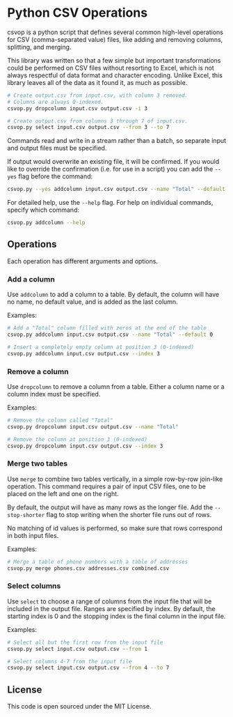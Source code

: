 Python CSV Operations
=====

csvop is a python script that defines several common
high-level operations for CSV (comma-separated value) files,
like adding and removing columns, splitting, and merging.

This library was written so that a few simple but important
transformations could be performed on CSV files without resorting
to Excel, which is not always respectful of data format and character
encoding. Unlike Excel, this library leaves all of the data 
as it found it, as much as possible.

```bash
# Create output.csv from input.csv, with column 3 removed.
# Columns are always 0-indexed.
csvop.py dropcolumn input.csv output.csv -i 3

# Create output.csv from columns 3 through 7 of input.csv.
csvop.py select input.csv output.csv --from 3 --to 7
```

Commands read and write in a stream rather than a batch, so 
separate input and output files must be specified.

If output would overwrite an existing file, it will be confirmed.
If you would like to override the confirmation (i.e. for use
in a script) you can add the `--yes` flag before the command:

```bash
csvop.py --yes addcolumn input.csv output.csv --name "Total" --default 0
```

For detailed help, use the `--help` flag. For help on individual commands, specify which command:
```bash
csvop.py addcolumn --help
```

Operations
-----

Each operation has different arguments and options.

### Add a column

Use `addcolumn` to add a column to a table. By default, the column 
will have no name, no default value, and is added as the last column.

Examples:
```bash
# Add a "Total" column filled with zeros at the end of the table
csvop.py addcolumn input.csv output.csv --name "Total" --default 0

# Insert a completely empty column at position 3 (0-indexed)
csvop.py addcolumn input.csv output.csv --index 3
```

### Remove a column

Use `dropcolumn` to remove a column from a table. Either a column
name or a column index must be specified.

Examples:
```bash
# Remove the column called "Total"
csvop.py dropcolumn input.csv output.csv --name "Total"

# Remove the column at position 3 (0-indexed)
csvop.py dropcolumn input.csv output.csv --index 3
```

### Merge two tables

Use `merge` to combine two tables vertically, in a simple 
row-by-row join-like operation. This command requires a pair
of input CSV files, one to be placed on the left and one on the right.

By default, the output will have as many rows as the longer file. 
Add the `--stop-shorter` flag to stop writing when the shorter file runs 
out of rows.

No matching of id values is performed, so make sure that rows correspond in both
input files.

Examples:
```bash
# Merge a table of phone numbers with a table of addresses
csvop.py merge phones.csv addresses.csv combined.csv
```

### Select columns

Use `select` to choose a range of columns from the input file
that will be included in the output file. Ranges
are specified by index. By default, the starting index is 0
and the stopping index is the final column in the input file.

Examples:
```bash
# Select all but the first row from the input file
csvop.py select input.csv output.csv --from 1

# Select columns 4-7 from the input file
csvop.py select input.csv output.csv --from 4 --to 7
```

License
-----

This code is open sourced under the MIT License.
